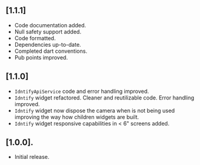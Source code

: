 ## [1.1.1]

* Code documentation added.
* Null safety support added.
* Code formatted.
* Dependencies up-to-date.
* Completed dart conventions.
* Pub points improved.

## [1.1.0]

* `IdntifyApiService` code and error handling improved.
* `Idntify` widget refactored. Cleaner and reutilizable code. Error handling improved.
* `Idntify` widget now dispose the camera when is not being used improving the way how children widgets are built.
* `Idntify` widget responsive capabilities in < 6" screens added.

## [1.0.0].

* Initial release.
